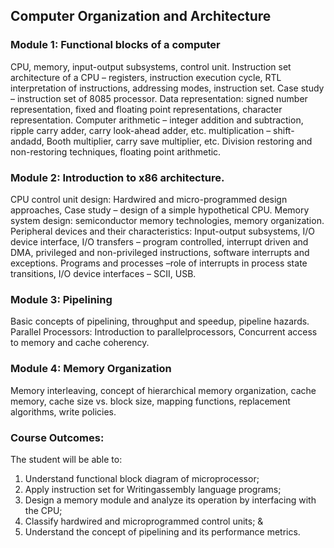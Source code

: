 ## Computer Organization and Architecture
### Module 1: Functional blocks of a computer
CPU, memory, input-output subsystems, control unit. Instruction set architecture of a CPU – registers, instruction execution cycle, RTL interpretation of instructions, addressing modes, instruction set. Case study – instruction set of 8085 processor. Data representation: signed number representation, fixed and floating point representations, character representation. Computer arithmetic – integer addition and subtraction, ripple carry adder, carry look-ahead adder, etc. multiplication – shift-andadd, Booth multiplier, carry save multiplier, etc. Division restoring and non-restoring techniques, floating point arithmetic.

### Module 2: Introduction to x86 architecture.
CPU control unit design: Hardwired and micro-programmed design approaches, Case study – design of a simple hypothetical CPU. Memory system design: semiconductor memory technologies, memory organization. Peripheral devices and their characteristics: Input-output subsystems, I/O device interface, I/O transfers – program controlled, interrupt driven and DMA, privileged and non-privileged instructions, software interrupts and exceptions. Programs and processes –role of interrupts in process state transitions, I/O device interfaces – SCII, USB.

### Module 3: Pipelining
Basic concepts of pipelining, throughput and speedup, pipeline hazards. Parallel Processors: Introduction to parallelprocessors, Concurrent access to memory and cache coherency.

### Module 4: Memory Organization
Memory interleaving, concept of hierarchical memory organization, cache memory, cache size vs. block size, mapping functions, replacement algorithms, write policies.

### Course Outcomes:
The student will be able to:
1. Understand functional block diagram of microprocessor;
2. Apply instruction set for Writingassembly language programs;
3. Design a memory module and analyze its operation by interfacing with the CPU;
4. Classify hardwired and microprogrammed control units; &
5. Understand the concept of pipelining and its performance metrics.